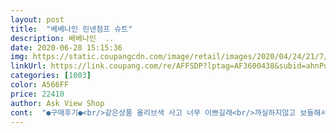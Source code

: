 ```yaml
---
layout: post 
title:  "베베나인 린넨점프 슈트" 
description: 베베나인  ..
date: 2020-06-28 15:15:36 
img: https://static.coupangcdn.com/image/retail/images/2020/04/24/21/7/a9dde0bd-ab68-4487-b8bb-9f551c66bec8.jpg 
linkUrl: https://link.coupang.com/re/AFFSDP?lptag=AF3600438&subid=ahnPublicAsk&pageKey=1516149180&itemId=2602045714&vendorItemId=70593202918&traceid=V0-113-1011a93bcfebebce 
categories: [1003] 
color: A566FF 
price: 22410 
author: Ask View Shop 
cont:  "●구매후기●<br/>같은상품 올리브색 사고 너무 이쁘길래<br/>까실하지않고 보들해서 애기피부에 자극적이지 않을거 같아서<br/>너무 좋아요ㅎㅎ 여름이라 그런옷을 찾고있었어요ㅎㅎ<br/>브라운도 사버렸어요<br/>색도 이쁘고 디자인도 이뻐요<br/>안심했어요 많이파세요!!<br/>애기한테 잘어울리고<br/>엉댕이랑 허벅지 통통한 애기들이 시원하게 입을수 있어서<br/>여름에 민소매수트 입히는게 젤 이쁜거같아요<br/>일단 기저귀 갈기쉽게 되있는게 좋고 다리통도 널널해서<br/>조카가 내일 오는데 입혀보고 어울리면 카키도 살까봐요<br/>조카선물로 샀어요 넘 이뻐요ㅠㅠㅠㅠㅠㅠ<br/>카키도 너무 이뻐요ㅠㅠㅠ<br/>" 
---
```

